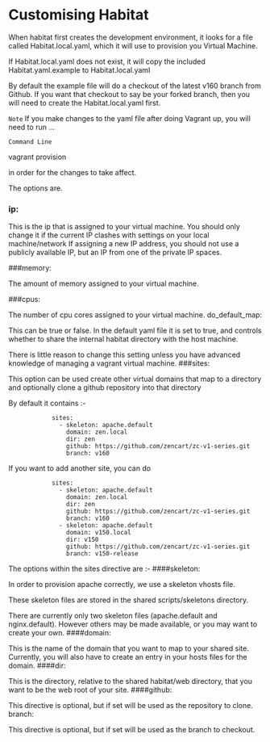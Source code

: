 Customising Habitat
===========

When habitat first creates the development environment, it looks for a file called Habitat.local.yaml, which it will use to provision you Virtual Machine.

If Habitat.local.yaml does not exist, it will copy the included Habitat.yaml.example to Habitat.local.yaml

By default the example file will do a checkout of the latest v160 branch from Github. If you want that checkout to say be your forked branch, then you will need to create the Habitat.local.yaml first.

`Note` If you make changes to the yaml file after doing Vagrant up, you will need to run ...
>
`Command Line`  
>
vagrant provision

in order for the changes to take affect.

The options are.

### ip:

This is the ip that is assigned to your virtual machine. You should only change it if the current IP clashes with settings on your local machine/network
If assigning a new IP address, you should not use a publicly available IP, but an IP from one of the private IP spaces.

###memory:

The amount of memory assigned to your virtual machine.

###cpus:

The number of cpu cores assigned to your virtual machine.
do_default_map:

This can be true or false. In the default yaml file it is set to true, and controls whether to share the internal habitat directory with the host machine.

There is little reason to change this setting unless you have advanced knowledge of managing a vagrant virtual machine.
###sites:

This option can be used create other virtual domains that map to a directory and optionally clone a github repository into that directory

By default it contains :-

                sites:
                  - skeleton: apache.default
                    domain: zen.local
                    dir: zen
                    github: https://github.com/zencart/zc-v1-series.git
                    branch: v160
              

If you want to add another site, you can do

                sites:
                  - skeleton: apache.default
                    domain: zen.local
                    dir: zen
                    github: https://github.com/zencart/zc-v1-series.git
                    branch: v160
                  - skeleton: apache.default
                    domain: v150.local
                    dir: v150
                    github: https://github.com/zencart/zc-v1-series.git
                    branch: v150-release
            

The options within the sites directive are :-
####skeleton:

In order to provision apache correctly, we use a skeleton vhosts file.

These skeleton files are stored in the shared scripts/skeletons directory.

There are currently only two skeleton files (apache.default and nginx.default). However others may be made available, or you may want to create your own.
####domain:

This is the name of the domain that you want to map to your shared site. Currently, you will also have to create an entry in your hosts files for the domain.
####dir:

This is the directory, relative to the shared habitat/web directory, that you want to be the web root of your site.
####github:

This directive is optional, but if set will be used as the repository to clone.
branch:

This directive is optional, but if set will be used as the branch to checkout.



